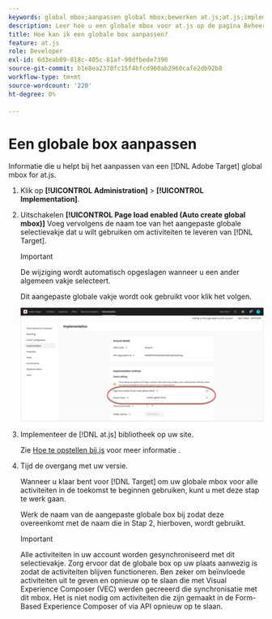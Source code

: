 ```yaml
---
keywords: global mbox;aanpassen global mbox;bewerken at.js;at.js;implementeren at.js
description: Leer hoe u een globale mbox voor at.js op de pagina Beheer-Implementatie in Adobe Target aanpast.
title: Hoe kan ik een globale box aanpassen?
feature: at.js
role: Developer
exl-id: 6d3eab89-818c-405c-81af-90dfbede7390
source-git-commit: b1e8ea2370fc15f4bfcd960ab2960cafe2db92b8
workflow-type: tm+mt
source-wordcount: '220'
ht-degree: 0%

---
```


# Een globale box aanpassen

Informatie die u helpt bij het aanpassen van een [!DNL Adobe Target] global mbox for at.js.

1. Klik op **[!UICONTROL Administration]** > **[!UICONTROL Implementation]**.

1. Uitschakelen **[!UICONTROL Page load enabled (Auto create global mbox)]** Voeg vervolgens de naam toe van het aangepaste globale selectievakje dat u wilt gebruiken om activiteiten te leveren van [!DNL Target].

   >[!IMPORTANT]
   >
   >De wijziging wordt automatisch opgeslagen wanneer u een ander algemeen vakje selecteert.

   Dit aangepaste globale vakje wordt ook gebruikt voor klik het volgen.

   ![custom-global-mbox](/help/main/c-implementing-target/c-implementing-target-for-client-side-web/t-mbox-download/c-understanding-global-mbox/assets/custom-global-mbox.png)

1. Implementeer de [!DNL at.js] bibliotheek op uw site.

   Zie [Hoe te opstellen bij.js](https://developer.adobe.com/target/implement/client-side/atjs/how-to-deployatjs/how-to-deployatjs/) voor meer informatie .

1. Tijd de overgang met uw versie.

   Wanneer u klaar bent voor [!DNL Target] om uw globale mbox voor alle activiteiten in de toekomst te beginnen gebruiken, kunt u met deze stap te werk gaan.

   Werk de naam van de aangepaste globale box bij zodat deze overeenkomt met de naam die in Stap 2, hierboven, wordt gebruikt.

   >[!IMPORTANT]
   >
   >Alle activiteiten in uw account worden gesynchroniseerd met dit selectievakje. Zorg ervoor dat de globale box op uw plaats aanwezig is zodat de activiteiten blijven functioneren. Ben zeker om beïnvloede activiteiten uit te geven en opnieuw op te slaan die met Visual Experience Composer (VEC) werden gecreeerd die synchronisatie met dit mbox. Het is niet nodig om activiteiten die zijn gemaakt in de Form-Based Experience Composer of via API opnieuw op te slaan.

